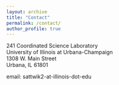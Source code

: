 ```yaml
---
layout: archive
title: "Contact"
permalink: /contact/
author_profile: true
---
```


241 Coordinated Science Laboratory<br>
University of Illinois at Urbana-Champaign<br>
1308 W. Main Street<br>
Urbana, IL 61801<br>

email: sattwik2-at-illinois-dot-edu
